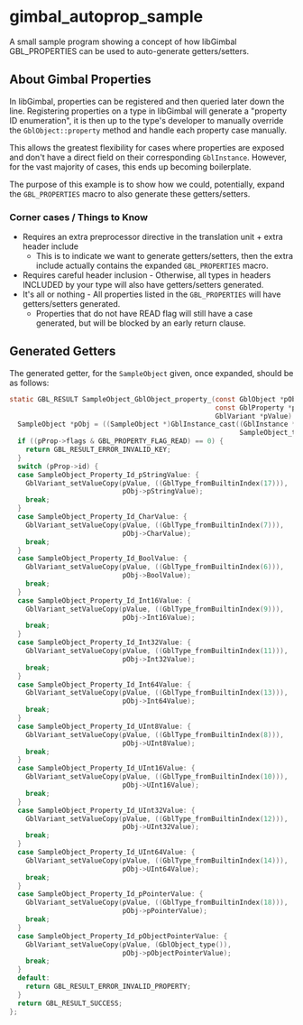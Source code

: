 # gimbal_autoprop_sample
A small sample program showing a concept of how libGimbal GBL_PROPERTIES can be used to auto-generate getters/setters.

## About Gimbal Properties
In libGimbal, properties can be registered and then queried later down the line. Registering properties on a type
in libGimbal will generate a "property ID enumeration", it is then up to the type's developer to manually override
the `GblObject::property` method and handle each property case manually.

This allows the greatest flexibility for cases where properties are exposed and don't have a direct field
on their corresponding `GblInstance`. However, for the vast majority of cases, this ends up becoming boilerplate.

The purpose of this example is to show how we could, potentially, expand the `GBL_PROPERTIES` macro to also generate
these getters/setters. 

### Corner cases / Things to Know
* Requires an extra preprocessor directive in the translation unit + extra header include
    * This is to indicate we want to generate getters/setters, then the extra include actually contains the 
      expanded `GBL_PROPERTIES` macro.
* Requires careful header inclusion - Otherwise, all types in headers INCLUDED by your type will also have getters/setters generated.
* It's all or nothing - All properties listed in the `GBL_PROPERTIES` will have getters/setters generated.
    * Properties that do not have READ flag will still have a case generated, but will be blocked by an early return clause.

## Generated Getters
The generated getter, for the `SampleObject` given, once expanded, should be as follows:

```c
static GBL_RESULT SampleObject_GblObject_property_(const GblObject *pObject,
                                                   const GblProperty *pProp,
                                                   GblVariant *pValue) {
  SampleObject *pObj = ((SampleObject *)GblInstance_cast((GblInstance *)pObject,
                                                         SampleObject_type()));
  if ((pProp->flags & GBL_PROPERTY_FLAG_READ) == 0) {
    return GBL_RESULT_ERROR_INVALID_KEY;
  }
  switch (pProp->id) {
  case SampleObject_Property_Id_pStringValue: {
    GblVariant_setValueCopy(pValue, ((GblType_fromBuiltinIndex(17))),
                            pObj->pStringValue);
    break;
  }
  case SampleObject_Property_Id_CharValue: {
    GblVariant_setValueCopy(pValue, ((GblType_fromBuiltinIndex(7))),
                            pObj->CharValue);
    break;
  }
  case SampleObject_Property_Id_BoolValue: {
    GblVariant_setValueCopy(pValue, ((GblType_fromBuiltinIndex(6))),
                            pObj->BoolValue);
    break;
  }
  case SampleObject_Property_Id_Int16Value: {
    GblVariant_setValueCopy(pValue, ((GblType_fromBuiltinIndex(9))),
                            pObj->Int16Value);
    break;
  }
  case SampleObject_Property_Id_Int32Value: {
    GblVariant_setValueCopy(pValue, ((GblType_fromBuiltinIndex(11))),
                            pObj->Int32Value);
    break;
  }
  case SampleObject_Property_Id_Int64Value: {
    GblVariant_setValueCopy(pValue, ((GblType_fromBuiltinIndex(13))),
                            pObj->Int64Value);
    break;
  }
  case SampleObject_Property_Id_UInt8Value: {
    GblVariant_setValueCopy(pValue, ((GblType_fromBuiltinIndex(8))),
                            pObj->UInt8Value);
    break;
  }
  case SampleObject_Property_Id_UInt16Value: {
    GblVariant_setValueCopy(pValue, ((GblType_fromBuiltinIndex(10))),
                            pObj->UInt16Value);
    break;
  }
  case SampleObject_Property_Id_UInt32Value: {
    GblVariant_setValueCopy(pValue, ((GblType_fromBuiltinIndex(12))),
                            pObj->UInt32Value);
    break;
  }
  case SampleObject_Property_Id_UInt64Value: {
    GblVariant_setValueCopy(pValue, ((GblType_fromBuiltinIndex(14))),
                            pObj->UInt64Value);
    break;
  }
  case SampleObject_Property_Id_pPointerValue: {
    GblVariant_setValueCopy(pValue, ((GblType_fromBuiltinIndex(18))),
                            pObj->pPointerValue);
    break;
  }
  case SampleObject_Property_Id_pObjectPointerValue: {
    GblVariant_setValueCopy(pValue, (GblObject_type()),
                            pObj->pObjectPointerValue);
    break;
  }
  default:
    return GBL_RESULT_ERROR_INVALID_PROPERTY;
  }
  return GBL_RESULT_SUCCESS;
};
```